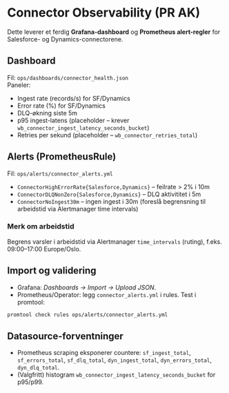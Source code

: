 # Connector Observability (PR AK)

Dette leverer et ferdig **Grafana-dashboard** og **Prometheus alert-regler** for Salesforce- og Dynamics-connectorene.

## Dashboard
Fil: `ops/dashboards/connector_health.json`  
Paneler:
- Ingest rate (records/s) for SF/Dynamics
- Error rate (%) for SF/Dynamics
- DLQ-økning siste 5m
- p95 ingest-latens (placeholder – krever `wb_connector_ingest_latency_seconds_bucket`)
- Retries per sekund (placeholder – `wb_connector_retries_total`)

## Alerts (PrometheusRule)
Fil: `ops/alerts/connector_alerts.yml`
- `ConnectorHighErrorRate{Salesforce,Dynamics}` – feilrate > 2% i 10m
- `ConnectorDLQNonZero{Salesforce,Dynamics}` – DLQ aktivititet i 5m
- `ConnectorNoIngest30m` – ingen ingest i 30m (foreslå begrensning til arbeidstid via Alertmanager time intervals)

### Merk om arbeidstid
Begrens varsler i arbeidstid via Alertmanager `time_intervals` (ruting), f.eks. 09:00–17:00 Europe/Oslo.

## Import og validering
- Grafana: *Dashboards → Import → Upload JSON*.
- Prometheus/Operator: legg `connector_alerts.yml` i rules. Test i promtool:
```bash
promtool check rules ops/alerts/connector_alerts.yml
```

## Datasource-forventninger
- Prometheus scraping eksponerer countere: `sf_ingest_total`, `sf_errors_total`, `sf_dlq_total`, `dyn_ingest_total`, `dyn_errors_total`, `dyn_dlq_total`.
- (Valgfritt) histogram `wb_connector_ingest_latency_seconds_bucket` for p95/p99.
